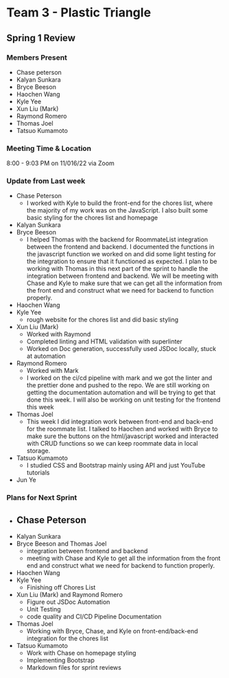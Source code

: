 # Team 3 - Plastic Triangle 
## **Spring 1 Review**

### **Members Present**
- Chase peterson
- Kalyan Sunkara
- Bryce Beeson
- Haochen Wang
- Kyle Yee
- Xun Liu (Mark)
- Raymond Romero
- Thomas Joel
- Tatsuo Kumamoto

### **Meeting Time & Location**
8:00 - 9:03 PM on 11/016/22 via Zoom

### **Update from Last week**
- Chase Peterson
  - I worked with Kyle to build the front-end for the chores list, where the majority of my work was on the JavaScript. I also built some basic styling for the chores list and homepage
- Kalyan Sunkara
- Bryce Beeson
  - I helped Thomas with the backend for RoommateList integration between the frontend and backend. I documented the functions in the javascript function we worked on and did some light testing for the integration to ensure that it functioned as expected. I plan to be working with Thomas in this next part of the sprint to handle the integration between frontend and backend. We will be meeting with Chase and Kyle to make sure that we can get all the information from the front end and construct what we need for backend to function properly.
- Haochen Wang
- Kyle Yee
  - rough website for the chores list and did basic styling
- Xun Liu (Mark)
  - Worked with Raymond
  - Completed linting and HTML validation with superlinter
  - Worked on Doc generation, successfully used JSDoc locally, stuck at automation
- Raymond Romero
  - Worked with Mark
  - I worked on the ci/cd pipeline with mark and we got the linter and the prettier done and pushed to the repo. We are still working on getting the documentation automation and will be trying to get that done this week. I will also be working on unit testing for the frontend this week
- Thomas Joel
  - This week I did integration work between front-end and back-end for the roommate list. I talked to Haochen and worked with Bryce to make sure the buttons on the html/javascript worked and interacted with CRUD functions so we can keep roommate data in local storage.
- Tatsuo Kumamoto
  - I studied CSS and Bootstrap mainly using API and just YouTube tutorials
- Jun Ye

### **Plans for Next Sprint**
- Chase Peterson
  - 
- Kalyan Sunkara
- Bryce Beeson and Thomas Joel
  - integration between frontend and backend 
  - meeting with Chase and Kyle to get all the information from the front end and construct what we need for backend to function properly.
- Haochen Wang
- Kyle Yee
  - Finishing off Chores List
- Xun Liu (Mark) and Raymond Romero
  - Figure out JSDoc Automation
  - Unit Testing
  - code quality and CI/CD Pipeline Documentation
- Thomas Joel
  - Working with Bryce, Chase, and Kyle on front-end/back-end integration for the chores list
- Tatsuo Kumamoto
  - Work with Chase on homepage styling
  - Implementing Bootstrap
  - Markdown files for sprint reviews